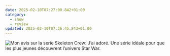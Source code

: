 ```yaml
---
date: 2025-02-10T07:27:00.842+01:00
category:
  - show
  - review
updated: 2025-02-10T07:36:45.843+01:00
---
```


![Mon avis sur la serie Skeleton Crew: J’ai adoré. Une série idéale pour que les plus jeunes découvrent l’univers Star War.](https://alienlebarge.ch/media/photos/2025/02/10/img-6588.jpg)

